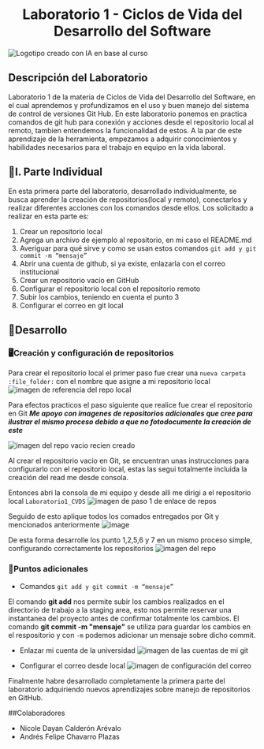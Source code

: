 <h1 align="center"> Laboratorio 1 - Ciclos de Vida del Desarrollo del Software </h1>

![Logotipo creado con IA en base al curso](https://github.com/user-attachments/assets/033c5ab3-8b04-4f81-8f8d-5157a81a3d6e)

## Descripción del Laboratorio
Laboratorio 1 de la materia de Ciclos de Vida del Desarrollo del Software, en el cual aprendemos y profundizamos en el uso y buen manejo del sistema de control de versiones Git Hub.
En este laboratorio ponemos en practica comandos de git hub para conexión y acciones desde el repositorio local al remoto, tambien entendemos la funcionalidad de estos. A la par de este aprendizaje de la herramienta, empezamos a adquirir conocimientos y habilidades necesarios para el trabajo en equipo en la vida laboral.

## :hammer:I. Parte Individual
En esta primera parte del laboratorio, desarrollado individualmente, se busca aprender la creación de repositorios(local y remoto), conectarlos y realizar diferentes acciones con los comandos desde ellos.
Los solicitado a realizar en esta parte es:
1. Crear un repositorio local
2. Agrega un archivo de ejemplo al repositorio, en mi caso el README.md
3. Averiguar para qué sirve y como se usan estos comandos `git add y git commit -m “mensaje”`
4. Abrir una cuenta de github, si ya existe, enlazarla con el correo institucional
5. Crear un repositorio vacío en GitHub
6. Configurar el repositorio local con el repositorio remoto
7. Subir los cambios, teniendo en cuenta el punto 3
8. Configurar el correo en git local

## :rocket:Desarrollo
### :desktop_computer:Creación y configuración de repositorios
Para crear el repositorio local el primer paso fue crear una `nueva carpeta :file_folder:` con el nombre que asigne a mi repositorio local
![imagen de referencia del repo local](https://github.com/user-attachments/assets/f10b7888-8f87-40f7-8203-ea76f60252e0)

Para efectos practicos el paso siguiente que realice fue crear el repositorio en Git
**_Me apoyo con imagenes de repositorios adicionales que cree para ilustrar el mismo proceso debido a que no fotodocumente la creación de este_**

![imagen del repo vacio recien creado](https://github.com/user-attachments/assets/39e65794-9559-479e-91fa-6fc1775c3c17)

Al crear el repositorio vacio en Git, se encuentran unas instrucciones para configurarlo con el repositorio local, estas las segui totalmente incluida la creación del read me desde consola. 

Entonces abri la consola de mi equipo y desde alli me dirigi a el repositorio local `Laboratorio1_CVDS`
![imagen de paso 1 de enlace de repos](https://github.com/user-attachments/assets/eb904bc4-bad6-4690-875b-d99a8f0ea0e8)

Seguido de esto aplique todos los comados entregados por Git y mencionados anteriormente
![image](https://github.com/user-attachments/assets/920f8d96-7440-47a6-b3e1-d8838accf9b6)

De esta forma desarrolle los punto 1,2,5,6 y 7 en un mismo proceso simple, configurando correctamente los repositorios
![imagen del repo](https://github.com/user-attachments/assets/d65fef6b-330b-429e-898d-5290b0bf6113)

### :pencil:Puntos adicionales
- Comandos `git add y git commit -m “mensaje”`

El comando **git add** nos permite subir los cambios realizados en el directorio de trabajo a la staging area, esto nos permite reservar una instantanea del proyecto antes de confirmar totalmente los cambios.
El comando **git commit -m "mensaje"** se utiliza para guardar los cambios en el respositorio y con `-m` podemos adicionar un mensaje sobre dicho commit.

- Enlazar mi cuenta de la universidad
![imagen de las cuentas de mi git](https://github.com/user-attachments/assets/93de00bb-e8d6-4bf2-9eea-4fd3af3c9d26)

- Configurar el correo desde local
![imagen de configuración del correo](https://github.com/user-attachments/assets/87baf204-f9e0-4c1c-9c1a-3eaae5dc6141)

Finalmente habre desarrollado completamente la primera parte del laboratorio adquiriendo nuevos aprendizajes sobre manejo de repositorios en GitHub.

##Colaboradores
- Nicole Dayan Calderón Arévalo
- Andrés Felipe Chavarro Plazas
